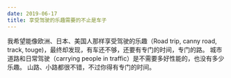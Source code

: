```yaml
---
date: 2019-06-17
title: 享受驾驶的乐趣需要的不止是车子
---
```

我希望能像欧洲、日本、美国人那样享受驾驶的乐趣（Road trip, canny road, track, touge)，最终却发现，有车还不够，还要有专门的时间，专门的路。 城市道路和日常驾驶（carrying people in traffic）是不需要多好性能的，也没有多少乐趣。 山路、小路都很不错，不过你得有专门的时间。
